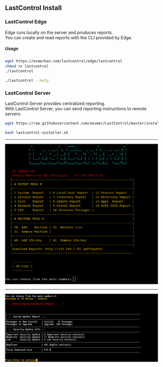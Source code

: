 ## LastControl Install
### LastControl Edge
Edge runs locally on the server and produces reports.<br>
You can create and read reports with the CLI provided by Edge.<br>
##### Usage
```bash
wget https://esmerkan.com/lastcontrol/edge/lastcontrol
chmod +x lastcontrol
./lastcontrol
```
```bash
./lastcontrol --help
```
### LastControl Server
LastControl Server provides centralized reporting.<br>
With LastControl Server, you can send reporting instructions to remote servers.<br>
```bash
wget https://raw.githubusercontent.com/eesmer/LastControl/master/installer/lastcontrol-installer.sh
```
```bash
bash lastcontrol-installer.sh
```
---

![alt text](images/LastControl_MainMenu.png "LastControl Reports TUI Screen")

---

![alt text](images/tui_report-2.png "LastControl Reports TUI Screen")

